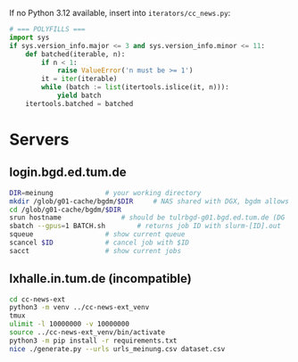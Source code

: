 If no Python 3.12 available, insert into `iterators/cc_news.py`:
```py
# === POLYFILLS ===
import sys
if sys.version_info.major <= 3 and sys.version_info.minor <= 11:
	def batched(iterable, n):
		if n < 1:
			raise ValueError('n must be >= 1')
		it = iter(iterable)
		while (batch := list(itertools.islice(it, n))):
			yield batch
	itertools.batched = batched
```

# Servers
## login.bgd.ed.tum.de
```sh
DIR=meinung				# your working directory
mkdir /glob/g01-cache/bgdm/$DIR		# NAS shared with DGX, bgdm allows access
cd /glob/g01-cache/bgdm/$DIR
srun hostname				# should be tulrbgd-g01.bgd.ed.tum.de (DG
sbatch --gpus=1 BATCH.sh		# returns job ID with slurm-[ID].out
squeue					# show current queue
scancel $ID				# cancel job with $ID
sacct					# show current jobs
```

## lxhalle.in.tum.de (incompatible)
```sh
cd cc-news-ext
python3 -m venv ../cc-news-ext_venv
tmux
ulimit -l 10000000 -v 10000000
source ../cc-news-ext_venv/bin/activate
python3 -m pip install -r requirements.txt
nice ./generate.py --urls urls_meinung.csv dataset.csv
```